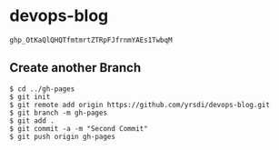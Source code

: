# devops-blog

`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`

## Create another Branch

```
$ cd ../gh-pages 
$ git init 
$ git remote add origin https://github.com/yrsdi/devops-blog.git 
$ git branch -m gh-pages 
$ git add . 
$ git commit -a -m "Second Commit" 
$ git push origin gh-pages
```
